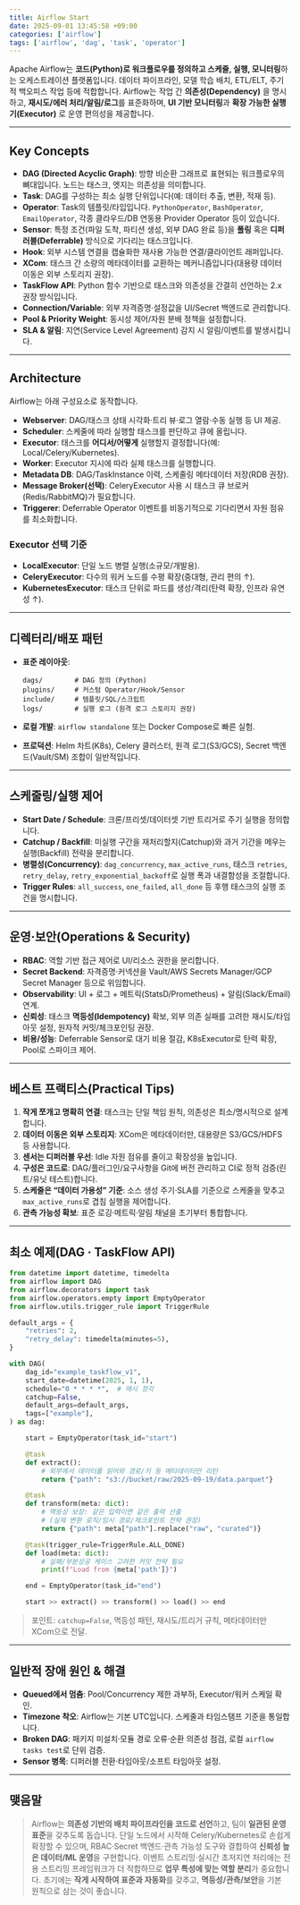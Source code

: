 ```yaml
---
title: Airflow Start
date: 2025-09-01 13:45:58 +09:00
categories: ['airflow']
tags: ['airflow', 'dag', 'task', 'operator']
---
```


Apache Airflow는 **코드(Python)로 워크플로우를 정의하고 스케줄, 실행, 모니터링**하는 오케스트레이션 플랫폼입니다. 
데이터 파이프라인, 모델 학습 배치, ETL/ELT, 주기적 백오피스 작업 등에 적합합니다. Airflow는 작업 간 **의존성(Dependency)** 을 명시하고, **재시도/에러 처리/알림/로그**를 표준화하며, **UI 기반 모니터링**과 **확장 가능한 실행기(Executor)** 로 운영 편의성을 제공합니다.

---

## Key Concepts

* **DAG (Directed Acyclic Graph)**: 방향 비순환 그래프로 표현되는 워크플로우의 뼈대입니다. 노드는 태스크, 엣지는 의존성을 의미합니다.
* **Task**: DAG를 구성하는 최소 실행 단위입니다(예: 데이터 추출, 변환, 적재 등).
* **Operator**: Task의 템플릿/타입입니다. `PythonOperator`, `BashOperator`, `EmailOperator`, 각종 클라우드/DB 연동용 Provider Operator 등이 있습니다.
* **Sensor**: 특정 조건(파일 도착, 파티션 생성, 외부 DAG 완료 등)을 **폴링** 혹은 **디퍼러블(Deferrable)** 방식으로 기다리는 태스크입니다.
* **Hook**: 외부 시스템 연결을 캡슐화한 재사용 가능한 연결/클라이언트 래퍼입니다.
* **XCom**: 태스크 간 소량의 메타데이터를 교환하는 메커니즘입니다(대용량 데이터 이동은 외부 스토리지 권장).
* **TaskFlow API**: Python 함수 기반으로 태스크와 의존성을 간결히 선언하는 2.x 권장 방식입니다.
* **Connection/Variable**: 외부 자격증명·설정값을 UI/Secret 백엔드로 관리합니다.
* **Pool & Priority Weight**: 동시성 제어/자원 분배 정책을 설정합니다.
* **SLA & 알림**: 지연(Service Level Agreement) 감지 시 알림/이벤트를 발생시킵니다.

---

## Architecture

Airflow는 아래 구성요소로 동작합니다.

* **Webserver**: DAG/태스크 상태 시각화·트리 뷰·로그 열람·수동 실행 등 UI 제공.
* **Scheduler**: 스케줄에 따라 실행할 태스크를 판단하고 큐에 올립니다.
* **Executor**: 태스크를 **어디서/어떻게** 실행할지 결정합니다(예: Local/Celery/Kubernetes).
* **Worker**: Executor 지시에 따라 실제 태스크를 실행합니다.
* **Metadata DB**: DAG/TaskInstance 이력, 스케줄링 메타데이터 저장(RDB 권장).
* **Message Broker(선택)**: CeleryExecutor 사용 시 태스크 큐 브로커(Redis/RabbitMQ)가 필요합니다.
* **Triggerer**: Deferrable Operator 이벤트를 비동기적으로 기다리면서 자원 점유를 최소화합니다.

### Executor 선택 기준

* **LocalExecutor**: 단일 노드 병렬 실행(소규모/개발용).
* **CeleryExecutor**: 다수의 워커 노드를 수평 확장(중대형, 관리 편의 ↑).
* **KubernetesExecutor**: 태스크 단위로 파드를 생성/격리(탄력 확장, 인프라 유연성 ↑).

---

## 디렉터리/배포 패턴

* **표준 레이아웃**:

  ```
  dags/        # DAG 정의 (Python)
  plugins/     # 커스텀 Operator/Hook/Sensor
  include/     # 템플릿/SQL/스크립트
  logs/        # 실행 로그 (원격 로그 스토리지 권장)
  ```
* **로컬 개발**: `airflow standalone` 또는 Docker Compose로 빠른 실험.
* **프로덕션**: Helm 차트(K8s), Celery 클러스터, 원격 로그(S3/GCS), Secret 백엔드(Vault/SM) 조합이 일반적입니다.

---

## 스케줄링/실행 제어

* **Start Date / Schedule**: 크론/프리셋/데이터셋 기반 트리거로 주기 실행을 정의합니다.
* **Catchup / Backfill**: 미실행 구간을 재처리할지(Catchup)와 과거 기간을 메우는 실행(Backfill) 전략을 분리합니다.
* **병렬성(Concurrency)**: `dag_concurrency`, `max_active_runs`, 태스크 `retries`, `retry_delay`, `retry_exponential_backoff`로 실행 폭과 내결함성을 조절합니다.
* **Trigger Rules**: `all_success`, `one_failed`, `all_done` 등 후행 태스크의 실행 조건을 명시합니다.

---

## 운영·보안(Operations & Security)

* **RBAC**: 역할 기반 접근 제어로 UI/리소스 권한을 분리합니다.
* **Secret Backend**: 자격증명·커넥션을 Vault/AWS Secrets Manager/GCP Secret Manager 등으로 위임합니다.
* **Observability**: UI + 로그 + 메트릭(StatsD/Prometheus) + 알림(Slack/Email) 연계.
* **신뢰성**: 태스크 **멱등성(Idempotency)** 확보, 외부 의존 실패를 고려한 재시도/타임아웃 설정, 원자적 커밋/체크포인팅 권장.
* **비용/성능**: Deferrable Sensor로 대기 비용 절감, K8sExecutor로 탄력 확장, Pool로 스파이크 제어.

---

## 베스트 프랙티스(Practical Tips)

1. **작게 쪼개고 명확히 연결**: 태스크는 단일 책임 원칙, 의존성은 최소/명시적으로 설계합니다.
2. **데이터 이동은 외부 스토리지**: XCom은 메타데이터만, 대용량은 S3/GCS/HDFS 등 사용합니다.
3. **센서는 디퍼러블 우선**: Idle 자원 점유를 줄이고 확장성을 높입니다.
4. **구성은 코드로**: DAG/플러그인/요구사항을 Git에 버전 관리하고 CI로 정적 검증(린트/유닛 테스트)합니다.
5. **스케줄은 “데이터 가용성” 기준**: 소스 생성 주기·SLA를 기준으로 스케줄을 맞추고 `max_active_runs`로 겹침 실행을 제어합니다.
6. **관측 가능성 확보**: 표준 로깅·메트릭·알림 채널을 초기부터 통합합니다.

---

## 최소 예제(DAG · TaskFlow API)

```python
from datetime import datetime, timedelta
from airflow import DAG
from airflow.decorators import task
from airflow.operators.empty import EmptyOperator
from airflow.utils.trigger_rule import TriggerRule

default_args = {
    "retries": 2,
    "retry_delay": timedelta(minutes=5),
}

with DAG(
    dag_id="example_taskflow_v1",
    start_date=datetime(2025, 1, 1),
    schedule="0 * * * *",  # 매시 정각
    catchup=False,
    default_args=default_args,
    tags=["example"],
) as dag:

    start = EmptyOperator(task_id="start")

    @task
    def extract():
        # 외부에서 데이터를 읽어와 경로/키 등 메타데이터만 리턴
        return {"path": "s3://bucket/raw/2025-09-19/data.parquet"}

    @task
    def transform(meta: dict):
        # 멱등성 보장: 같은 입력이면 같은 출력 산출
        # (실제 변환 로직/임시 경로/체크포인트 전략 권장)
        return {"path": meta["path"].replace("raw", "curated")}

    @task(trigger_rule=TriggerRule.ALL_DONE)
    def load(meta: dict):
        # 실패/부분성공 케이스 고려한 커밋 전략 필요
        print(f"Load from {meta['path']}")

    end = EmptyOperator(task_id="end")

    start >> extract() >> transform() >> load() >> end
```

> 포인트: `catchup=False`, 멱등성 패턴, 재시도/트리거 규칙, 메타데이터만 XCom으로 전달.

---

## 일반적 장애 원인 & 해결

* **Queued에서 멈춤**: Pool/Concurrency 제한 과부하, Executor/워커 스케일 확인.
* **Timezone 착오**: Airflow는 기본 UTC입니다. 스케줄과 타임스탬프 기준을 통일합니다.
* **Broken DAG**: 패키지 미설치·모듈 경로 오류·순환 의존성 점검, 로컬 `airflow tasks test`로 단위 검증.
* **Sensor 병목**: 디퍼러블 전환·타임아웃/소프트 타임아웃 설정.

---

## 맺음말

> Airflow는 **의존성 기반의 배치 파이프라인을 코드로 선언**하고, 팀이 **일관된 운영 표준**을 갖추도록 돕습니다. 
> 단일 노드에서 시작해 Celery/Kubernetes로 손쉽게 확장할 수 있으며, RBAC·Secret 백엔드·관측 가능성 도구와 결합하여 **신뢰성 높은 데이터/ML 운영**을 구현합니다. 
> 이벤트 스트리밍·실시간 초저지연 처리에는 전용 스트리밍 프레임워크가 더 적합하므로 **업무 특성에 맞는 역할 분리**가 중요합니다. 
> 초기에는 **작게 시작하여 표준과 자동화**를 갖추고, **멱등성/관측/보안**을 기본 원칙으로 삼는 것이 좋습니다.
